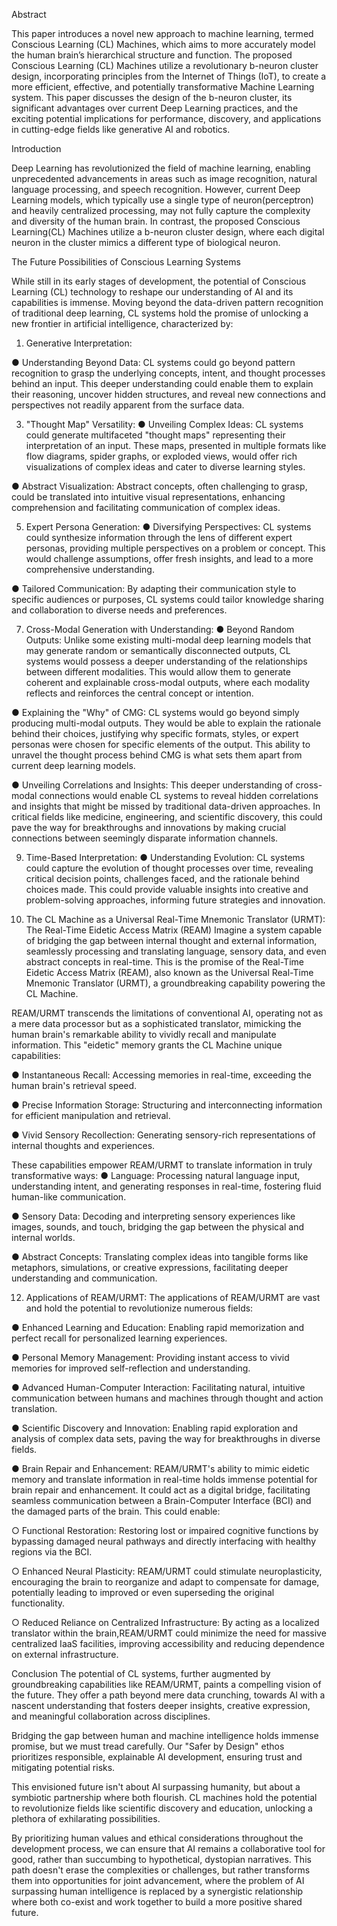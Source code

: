 Abstract

This paper introduces a novel new approach to machine learning, termed Conscious Learning (CL) Machines, which aims to more accurately model the human brain’s hierarchical structure and function. The proposed Conscious Learning (CL) Machines utilize a revolutionary b-neuron cluster design, incorporating principles from the Internet of Things (IoT), to create a more efficient, effective, and potentially transformative Machine Learning system. This paper discusses the design of the b-neuron cluster, its significant advantages over current Deep Learning practices, and the exciting potential implications for performance, discovery, and applications in cutting-edge fields like generative AI and robotics.

Introduction

Deep Learning has revolutionized the field of machine learning, enabling unprecedented advancements in areas such as image recognition, natural language processing, and speech recognition. However, current Deep Learning models, which typically use a single type of neuron(perceptron) and heavily centralized processing, may not fully capture the complexity and diversity of the human brain. In contrast, the proposed Conscious Learning(CL) Machines utilize a b-neuron cluster design, where each digital
neuron in the cluster mimics a different type of biological neuron.




The Future Possibilities of Conscious Learning Systems

While still in its early stages of development, the potential of Conscious Learning (CL) technology to reshape our understanding of AI and its capabilities is immense. Moving beyond the data-driven pattern recognition of traditional deep learning, CL systems hold the promise of unlocking a new frontier in artificial intelligence, characterized by:

1. Generative Interpretation:
   
● Understanding Beyond Data: CL systems could go beyond pattern recognition to grasp the underlying concepts, intent, and thought processes behind an input. This deeper understanding could enable them to explain their reasoning, uncover hidden structures, and reveal new connections and perspectives not readily apparent from the surface data.

3. "Thought Map" Versatility:
● Unveiling Complex Ideas: CL systems could generate multifaceted "thought maps" representing their interpretation of an input. These maps, presented in multiple formats like flow diagrams, spider graphs, or exploded views, would offer rich visualizations of complex ideas and cater to diverse learning styles.

● Abstract Visualization: Abstract concepts, often challenging to grasp, could be translated into intuitive visual representations, enhancing comprehension and facilitating communication of complex ideas.

 5. Expert Persona Generation:
● Diversifying Perspectives: CL systems could synthesize information through the lens of different expert personas, providing multiple perspectives on a problem or concept. This would challenge assumptions, offer fresh insights, and lead to a more comprehensive understanding.

● Tailored Communication: By adapting their communication style to specific audiences or purposes, CL systems could tailor knowledge sharing and collaboration to diverse needs and preferences.

7. Cross-Modal Generation with Understanding:
● Beyond Random Outputs: Unlike some existing multi-modal deep learning models that may generate random or semantically disconnected outputs, CL systems would possess a deeper understanding of the relationships between different modalities. This would allow them to generate coherent and explainable cross-modal outputs, where each modality reflects and reinforces the central concept or intention.

● Explaining the "Why" of CMG: CL systems would go beyond simply producing multi-modal outputs. They would be able to explain the rationale behind their choices, justifying why specific formats, styles, or expert personas were chosen for specific elements of the output. This ability to unravel the thought process behind CMG is what sets them apart from current deep learning models.

● Unveiling Correlations and Insights: This deeper understanding of cross-modal connections would enable CL systems to reveal hidden correlations and insights that might be missed by traditional data-driven approaches. In critical fields like medicine, engineering, and scientific discovery, this could pave the way for breakthroughs and innovations by making crucial connections between seemingly disparate information channels.

 9. Time-Based Interpretation:
● Understanding Evolution: CL systems could capture the evolution of thought processes over time, revealing critical decision points, challenges faced, and the rationale behind choices made. This could provide valuable insights into creative and problem-solving approaches, informing future strategies and innovation.

10. The CL Machine as a Universal Real-Time Mnemonic Translator (URMT): The Real-Time Eidetic Access Matrix (REAM)
Imagine a system capable of bridging the gap between internal thought and external information, seamlessly processing and translating language, sensory data, and even abstract concepts in real-time. This is the promise of the Real-Time Eidetic Access Matrix (REAM), also known as the Universal Real-Time Mnemonic Translator (URMT), a groundbreaking capability powering the CL Machine.

REAM/URMT transcends the limitations of conventional AI, operating not as a mere data processor but as a sophisticated translator, mimicking the human brain's remarkable ability to vividly recall and manipulate information. This "eidetic" memory grants the CL Machine unique capabilities:

● Instantaneous Recall: Accessing memories in real-time, exceeding the human brain's retrieval speed.

● Precise Information Storage: Structuring and interconnecting information for efficient manipulation and retrieval.

● Vivid Sensory Recollection: Generating sensory-rich representations of internal thoughts and experiences.

These capabilities empower REAM/URMT to translate information in truly transformative ways:
● Language: Processing natural language input, understanding intent, and generating responses in real-time, fostering fluid human-like communication.

● Sensory Data: Decoding and interpreting sensory experiences like images, sounds, and touch, bridging the gap between the physical and internal worlds.

● Abstract Concepts: Translating complex ideas into tangible forms like metaphors, simulations, or creative expressions, facilitating deeper understanding and communication.

 12. Applications of REAM/URMT:
The applications of REAM/URMT are vast and hold the potential to revolutionize numerous fields:

● Enhanced Learning and Education: Enabling rapid memorization and perfect recall for personalized learning experiences.

● Personal Memory Management: Providing instant access to vivid memories for improved self-reflection and understanding.

● Advanced Human-Computer Interaction: Facilitating natural, intuitive communication between humans and machines through thought and action translation.

● Scientific Discovery and Innovation: Enabling rapid exploration and analysis of complex data sets, paving the way for breakthroughs in diverse fields.

● Brain Repair and Enhancement: REAM/URMT's ability to mimic eidetic memory and translate information in real-time holds immense potential for brain repair and enhancement. It could act as a digital bridge, facilitating seamless communication between a Brain-Computer Interface (BCI) and the damaged parts of the brain. This could enable:

○ Functional Restoration: Restoring lost or impaired cognitive functions by bypassing damaged neural pathways and directly interfacing with healthy regions via the BCI.

○ Enhanced Neural Plasticity: REAM/URMT could stimulate neuroplasticity, encouraging the brain to reorganize and adapt to compensate for damage, potentially leading to improved or even superseding the original functionality.

○ Reduced Reliance on Centralized Infrastructure: By acting as a localized translator within the brain,REAM/URMT could minimize the need for massive centralized IaaS facilities, improving accessibility and reducing dependence on external infrastructure.

Conclusion
The potential of CL systems, further augmented by groundbreaking capabilities like REAM/URMT, paints a compelling vision of the future. They offer a path beyond mere data crunching, towards AI with a nascent understanding that fosters deeper insights, creative expression, and meaningful collaboration across disciplines.

Bridging the gap between human and machine intelligence holds immense promise, but we must tread carefully. Our "Safer by Design" ethos prioritizes responsible, explainable AI development, ensuring trust and mitigating potential risks.

This envisioned future isn't about AI surpassing humanity, but about a symbiotic partnership where both flourish. CL machines hold the potential to revolutionize fields like scientific discovery and education, unlocking a plethora of exhilarating possibilities.

By prioritizing human values and ethical considerations throughout the development process, we can ensure that AI remains a collaborative tool for good, rather than succumbing to hypothetical, dystopian narratives. This path doesn't erase the complexities or challenges, but rather transforms them into opportunities for joint advancement, where the problem of AI surpassing human intelligence is replaced by a synergistic relationship where both co-exist and work together to build a more positive shared future.


